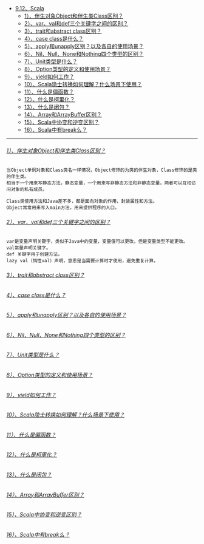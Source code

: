 * [9.12、Scala](bigdata-project/src/main/doc/scala.md)
    - [1）、伴生对象Object和伴生类Class区别？]()
    - [2）、var、val和def三个关键字之间的区别？]()
    - [3）、trait和abstract class区别？]()
    - [4）、case class是什么？]()
    - [5）、apply和unapply区别？以及各自的使用场景？]()
    - [6）、Nil、Null、None和Nothing四个类型的区别？]()
    - [7）、Unit类型是什么？]()
    - [8）、Option类型的定义和使用场景？]()
    - [9）、yield如何工作？]()
    - [10）、Scala隐士转换如何理解？什么场景下使用？]()
    - [11）、什么是偏函数？]()
    - [12）、什么是柯里化？]()
    - [13）、什么是闭包？]()
    - [14）、Array和ArrayBuffer区别？]()
    - [15）、Scala中协变和逆变区别？]()
    - [16）、Scala中有break么？]()
---
###### [1）、伴生对象Object和伴生类Class区别？]()
    当Object单例对象和Class类名一样情况，Object修饰的为类的伴生对象，Class修饰的是类的伴生类。
    相当于一个用来写静态方法，静态变量，一个用来写非静态方法和非静态变量，两者可以互相访问对象的私有成员。
    
    Class类使用方法和Java差不多，都是面向对象的作用，封装属性和方法。
    Object常常用来写入main方法，用来提供程序的入口。

###### [2）、var、val和def三个关键字之间的区别？]()
    ​var是变量声明关键字，类似于Java中的变量，变量值可以更改，但是变量类型不能更改。
    val常量声明关键字。
    def 关键字用于创建方法。
    lazy val（惰性val）声明，意思是当需要计算时才使用，避免重复计算。

###### [3）、trait和abstract class区别？]()
###### [4）、case class是什么？]()
###### [5）、apply和unapply区别？以及各自的使用场景？]()
###### [6）、Nil、Null、None和Nothing四个类型的区别？]()
###### [7）、Unit类型是什么？]()
###### [8）、Option类型的定义和使用场景？]()
###### [9）、yield如何工作？]()
###### [10）、Scala隐士转换如何理解？什么场景下使用？]()
###### [11）、什么是偏函数？]()
###### [12）、什么是柯里化？]()
###### [13）、什么是闭包？]()
###### [14）、Array和ArrayBuffer区别？]()
###### [15）、Scala中协变和逆变区别？]()
###### [16）、Scala中有break么？]()
